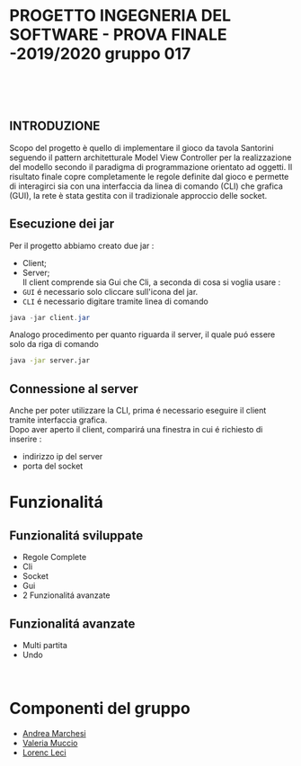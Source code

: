 
# PROGETTO INGEGNERIA DEL SOFTWARE - PROVA FINALE -2019/2020 gruppo 017

<br /><br /><br />

## INTRODUZIONE

Scopo del progetto è quello di implementare il gioco da tavola Santorini seguendo il pattern architetturale Model View Controller per la realizzazione del modello secondo il paradigma di programmazione orientato ad oggetti. Il risultato finale copre completamente le regole definite dal gioco e permette di interagirci sia con una interfaccia da linea di comando (CLI) che grafica (GUI), la rete è stata gestita con il tradizionale approccio delle socket. <br />
## Esecuzione dei jar

Per il progetto abbiamo creato due jar : <br />
- Client; <br />
- Server; <br />
Il client comprende sia Gui che Cli, a seconda di cosa si voglia usare : <br />
- `GUI` é necessario solo cliccare sull'icona del jar. <br />
- `CLI` é necessario digitare tramite linea di comando <br /> 
```java
java -jar client.jar
```

Analogo procedimento per quanto riguarda il server, il quale puó essere solo da riga di comando
```cmd
java -jar server.jar
```
## Connessione al server
Anche per poter utilizzare la CLI, prima é necessario eseguire il client tramite interfaccia grafica. 
 <br /> Dopo aver aperto il client, comparirá una finestra in cui é richiesto di inserire :
 - indirizzo ip del server
 - porta del socket
 

# Funzionalitá

## Funzionalitá sviluppate
- Regole Complete
- Cli
- Socket
- Gui
- 2 Funzionalitá avanzate

## Funzionalitá avanzate
- Multi partita
- Undo
 <br />


# Componenti del gruppo
- [Andrea Marchesi](https://github.com/AndreaAlbertoMarchesi98) <br />
- [Valeria Muccio](https://github.com/valeriamuccio) <br />
- [Lorenc Leci](https://github.com/LeciLorenc) <br />


